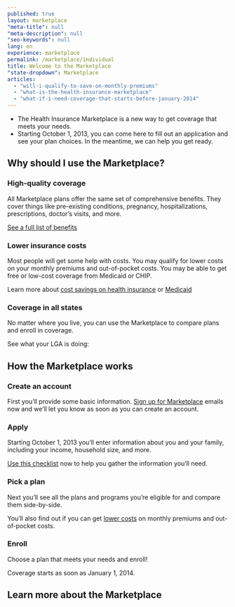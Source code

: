 ```yaml
---
published: true
layout: marketplace
"meta-title": null
"meta-description": null
"seo-keywords": null
lang: en
experience: marketplace
permalink: /marketplace/individual
title: Welcome to the Marketplace
"state-dropdown": Marketplace
articles: 
  - "will-i-qualify-to-save-on-monthly-premiums"
  - "what-is-the-health-insurance-marketplace"
  - "what-if-i-need-coverage-that-starts-before-january-2014"
---
```


- The Health Insurance Marketplace is a new way to get coverage that meets your needs.
- Starting October 1, 2013, you can come here to fill out an application and see your plan choices. In the meantime, we can help you get ready.

## Why should I use the Marketplace?

### High-quality coverage

All Marketplace plans offer the same set of comprehensive benefits. They cover things like pre-existing conditions, pregnancy, hospitalizations, prescriptions, doctor’s visits, and more.

[See a full list of benefits](/what-does-marketplace-health-insurance-cover)

### Lower insurance costs

Most people will get some help with costs. You may qualify for lower costs on your  monthly premiums and out-of-pocket costs. You may be able to get free or low-cost coverage from Medicaid or CHIP.

Learn more about [cost savings on health insurance](/how-can-i-save-money-on-marketplace-coverage) or [Medicaid](/do-i-qualify-for-medicaid)

### Coverage in all states

No matter where you live, you can use the Marketplace to compare plans and enroll in coverage.

See what your LGA is doing:

## How the Marketplace works

### Create an account

First you’ll provide some basic information. [Sign up for Marketplace](/subscribe) emails now and we’ll let you know as soon as you can create an account.

### Apply

Starting October 1, 2013 you’ll enter information about you and your family, including your income, household size, and more.

[Use this checklist](/downloads/MarketplaceApp_Checklist_Generic.pdf) now to help you gather the information you’ll need.

### Pick a plan

Next you’ll see all the plans and programs you’re eligible for and compare them side-by-side.

You’ll also find out if you can get [lower costs](/how-can-i-save-money-on-marketplace-coverage) on monthly premiums and out-of-pocket costs.

### Enroll

Choose a plan that meets your needs and enroll!

Coverage starts as soon as January 1, 2014.

## Learn more about the Marketplace
